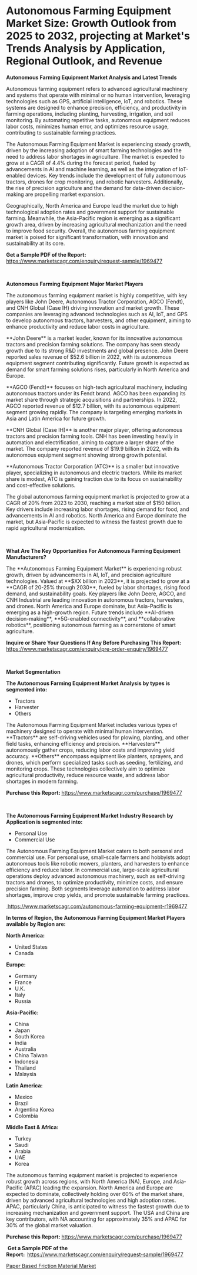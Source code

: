 <p><h1>Autonomous Farming Equipment Market Size: Growth Outlook from 2025 to 2032, projecting at Market's Trends Analysis by Application, Regional Outlook, and Revenue</h1></p><p><strong>Autonomous Farming Equipment Market Analysis and Latest Trends</strong></p>
<p><p>Autonomous farming equipment refers to advanced agricultural machinery and systems that operate with minimal or no human intervention, leveraging technologies such as GPS, artificial intelligence, IoT, and robotics. These systems are designed to enhance precision, efficiency, and productivity in farming operations, including planting, harvesting, irrigation, and soil monitoring. By automating repetitive tasks, autonomous equipment reduces labor costs, minimizes human error, and optimizes resource usage, contributing to sustainable farming practices.</p><p>The Autonomous Farming Equipment Market is experiencing steady growth, driven by the increasing adoption of smart farming technologies and the need to address labor shortages in agriculture. The market is expected to grow at a CAGR of 4.4% during the forecast period, fueled by advancements in AI and machine learning, as well as the integration of IoT-enabled devices. Key trends include the development of fully autonomous tractors, drones for crop monitoring, and robotic harvesters. Additionally, the rise of precision agriculture and the demand for data-driven decision-making are propelling market expansion.</p><p>Geographically, North America and Europe lead the market due to high technological adoption rates and government support for sustainable farming. Meanwhile, the Asia-Pacific region is emerging as a significant growth area, driven by increasing agricultural mechanization and the need to improve food security. Overall, the autonomous farming equipment market is poised for significant transformation, with innovation and sustainability at its core.</p></p>
<p><strong>Get a Sample PDF of the Report:&nbsp;</strong> <a href="https://www.marketscagr.com/enquiry/request-sample/1969477?utm_campaign=1166&utm_medium=2&utm_source=Github&utm_content=ia&utm_term=22012025&utm_id=autonomous-farming-equipment">https://www.marketscagr.com/enquiry/request-sample/1969477</a></p>
<p>&nbsp;</p>
<p><strong>Autonomous Farming Equipment Major Market Players</strong></p>
<p><p>The autonomous farming equipment market is highly competitive, with key players like John Deere, Autonomous Tractor Corporation, AGCO (Fendt), and CNH Global (Case IH) driving innovation and market growth. These companies are leveraging advanced technologies such as AI, IoT, and GPS to develop autonomous tractors, harvesters, and other equipment, aiming to enhance productivity and reduce labor costs in agriculture.</p><p>**John Deere** is a market leader, known for its innovative autonomous tractors and precision farming solutions. The company has seen steady growth due to its strong R&D investments and global presence. John Deere reported sales revenue of $52.6 billion in 2022, with its autonomous equipment segment contributing significantly. Future growth is expected as demand for smart farming solutions rises, particularly in North America and Europe.</p><p>**AGCO (Fendt)** focuses on high-tech agricultural machinery, including autonomous tractors under its Fendt brand. AGCO has been expanding its market share through strategic acquisitions and partnerships. In 2022, AGCO reported revenue of $12.7 billion, with its autonomous equipment segment growing rapidly. The company is targeting emerging markets in Asia and Latin America for future growth.</p><p>**CNH Global (Case IH)** is another major player, offering autonomous tractors and precision farming tools. CNH has been investing heavily in automation and electrification, aiming to capture a larger share of the market. The company reported revenue of $19.9 billion in 2022, with its autonomous equipment segment showing strong growth potential.</p><p>**Autonomous Tractor Corporation (ATC)** is a smaller but innovative player, specializing in autonomous and electric tractors. While its market share is modest, ATC is gaining traction due to its focus on sustainability and cost-effective solutions.</p><p>The global autonomous farming equipment market is projected to grow at a CAGR of 20% from 2023 to 2030, reaching a market size of $150 billion. Key drivers include increasing labor shortages, rising demand for food, and advancements in AI and robotics. North America and Europe dominate the market, but Asia-Pacific is expected to witness the fastest growth due to rapid agricultural modernization.</p></p>
<p>&nbsp;</p>
<p><strong>What Are The Key Opportunities For Autonomous Farming Equipment Manufacturers?</strong></p>
<p><p>The **Autonomous Farming Equipment Market** is experiencing robust growth, driven by advancements in AI, IoT, and precision agriculture technologies. Valued at **$XX billion in 2023**, it is projected to grow at a **CAGR of 20-25% through 2030**, fueled by labor shortages, rising food demand, and sustainability goals. Key players like John Deere, AGCO, and CNH Industrial are leading innovation in autonomous tractors, harvesters, and drones. North America and Europe dominate, but Asia-Pacific is emerging as a high-growth region. Future trends include **AI-driven decision-making**, **5G-enabled connectivity**, and **collaborative robotics**, positioning autonomous farming as a cornerstone of smart agriculture.</p></p>
<p><strong>Inquire or Share Your Questions If Any Before Purchasing This Report:</strong> <a href="https://www.marketscagr.com/enquiry/pre-order-enquiry/1969477?utm_campaign=1166&utm_medium=2&utm_source=Github&utm_content=ia&utm_term=22012025&utm_id=autonomous-farming-equipment">https://www.marketscagr.com/enquiry/pre-order-enquiry/1969477</a></p>
<p>&nbsp;</p>
<p><strong>Market Segmentation</strong></p>
<p><strong>The Autonomous Farming Equipment Market Analysis by types is segmented into:</strong></p>
<p><ul><li>Tractors</li><li>Harvester</li><li>Others</li></ul></p>
<p><p>The Autonomous Farming Equipment Market includes various types of machinery designed to operate with minimal human intervention. **Tractors** are self-driving vehicles used for plowing, planting, and other field tasks, enhancing efficiency and precision. **Harvesters** autonomously gather crops, reducing labor costs and improving yield accuracy. **Others** encompass equipment like planters, sprayers, and drones, which perform specialized tasks such as seeding, fertilizing, and monitoring crops. These technologies collectively aim to optimize agricultural productivity, reduce resource waste, and address labor shortages in modern farming.</p></p>
<p><strong>Purchase this Report:&nbsp;</strong><a href="https://www.marketscagr.com/purchase/1969477?utm_campaign=1166&utm_medium=2&utm_source=Github&utm_content=ia&utm_term=22012025&utm_id=autonomous-farming-equipment">https://www.marketscagr.com/purchase/1969477</a></p>
<p>&nbsp;</p>
<p><strong>The Autonomous Farming Equipment Market Industry Research by Application is segmented into:</strong></p>
<p><ul><li>Personal Use</li><li>Commercial Use</li></ul></p>
<p><p>The Autonomous Farming Equipment Market caters to both personal and commercial use. For personal use, small-scale farmers and hobbyists adopt autonomous tools like robotic mowers, planters, and harvesters to enhance efficiency and reduce labor. In commercial use, large-scale agricultural operations deploy advanced autonomous machinery, such as self-driving tractors and drones, to optimize productivity, minimize costs, and ensure precision farming. Both segments leverage automation to address labor shortages, improve crop yields, and promote sustainable farming practices.</p></p>
<p><a href="https://www.marketscagr.com/autonomous-farming-equipment-r1969477?utm_campaign=1166&utm_medium=2&utm_source=Github&utm_content=ia&utm_term=22012025&utm_id=autonomous-farming-equipment">&nbsp;https://www.marketscagr.com/autonomous-farming-equipment-r1969477</a></p>
<p><strong>In terms of Region, the Autonomous Farming Equipment Market Players available by Region are:</strong></p>
<p>
    <p> <strong> North America: </strong>
        <ul>
            <li>United States</li>
            <li>Canada</li>
        </ul>
        </p> 
    <p> <strong> Europe: </strong>
        <ul>
            <li>Germany</li>
            <li>France</li>
            <li>U.K.</li>
            <li>Italy</li>
            <li>Russia</li>
        </ul>
        </p> 
    <p> <strong> Asia-Pacific: </strong>
        <ul>
            <li>China</li>
            <li>Japan</li>
            <li>South Korea</li>
            <li>India</li>
            <li>Australia</li>
            <li>China Taiwan</li>
            <li>Indonesia</li>
            <li>Thailand</li>
            <li>Malaysia</li>
        </ul>
        </p> 
    <p> <strong> Latin America: </strong>
        <ul>
            <li>Mexico</li>
            <li>Brazil</li>
            <li>Argentina Korea</li>
            <li>Colombia</li>
        </ul>
        </p> 
    <p> <strong> Middle East & Africa: </strong>
        <ul>
            <li>Turkey</li>
            <li>Saudi</li>
            <li>Arabia</li>
            <li>UAE</li>
            <li>Korea</li>
        </ul>
    </p>
    </p>
<p><p>The autonomous farming equipment market is projected to experience robust growth across regions, with North America (NA), Europe, and Asia-Pacific (APAC) leading the expansion. North America and Europe are expected to dominate, collectively holding over 60% of the market share, driven by advanced agricultural technologies and high adoption rates. APAC, particularly China, is anticipated to witness the fastest growth due to increasing mechanization and government support. The USA and China are key contributors, with NA accounting for approximately 35% and APAC for 30% of the global market valuation.</p></p>
<p><strong>Purchase this Report: </strong><a href="https://www.marketscagr.com/purchase/1969477?utm_campaign=1166&utm_medium=2&utm_source=Github&utm_content=ia&utm_term=22012025&utm_id=autonomous-farming-equipment">https://www.marketscagr.com/purchase/1969477</a></p>
<p>&nbsp;<strong>Get a Sample PDF of the Report:&nbsp;&nbsp;</strong><a href="https://www.marketscagr.com/enquiry/request-sample/1969477?utm_campaign=1166&utm_medium=2&utm_source=Github&utm_content=ia&utm_term=22012025&utm_id=autonomous-farming-equipment">https://www.marketscagr.com/enquiry/request-sample/1969477</a></p>
<p><strong></strong></p>
<p><p><a href="https://github.com/castoriffic/Market-Research-Report-List-5/blob/main/paper-based-friction-material-market.md?utm_campaign=1166&utm_medium=2&utm_source=Github&utm_content=ia&utm_term=22012025&utm_id=autonomous-farming-equipment">Paper Based Friction Material Market</a></p></p>